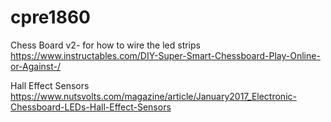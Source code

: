 # cpre1860
Chess Board v2- 
for how to wire the led strips  
https://www.instructables.com/DIY-Super-Smart-Chessboard-Play-Online-or-Against-/
  
Hall Effect Sensors
https://www.nutsvolts.com/magazine/article/January2017_Electronic-Chessboard-LEDs-Hall-Effect-Sensors
